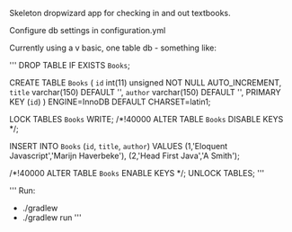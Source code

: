 Skeleton dropwizard app for checking in and out textbooks.


Configure db settings in configuration.yml

Currently using a v basic, one table db - something like:

'''
DROP TABLE IF EXISTS `Books`;

CREATE TABLE `Books` (
  `id` int(11) unsigned NOT NULL AUTO_INCREMENT,
  `title` varchar(150) DEFAULT '',
  `author` varchar(150) DEFAULT '',
  PRIMARY KEY (`id`)
) ENGINE=InnoDB DEFAULT CHARSET=latin1;

LOCK TABLES `Books` WRITE;
/*!40000 ALTER TABLE `Books` DISABLE KEYS */;

INSERT INTO `Books` (`id`, `title`, `author`)
VALUES
	(1,'Eloquent Javascript','Marijn Haverbeke'),
	(2,'Head First Java','A Smith');

/*!40000 ALTER TABLE `Books` ENABLE KEYS */;
UNLOCK TABLES;
'''

'''
Run:
- ./gradlew
- ./gradlew run
'''

